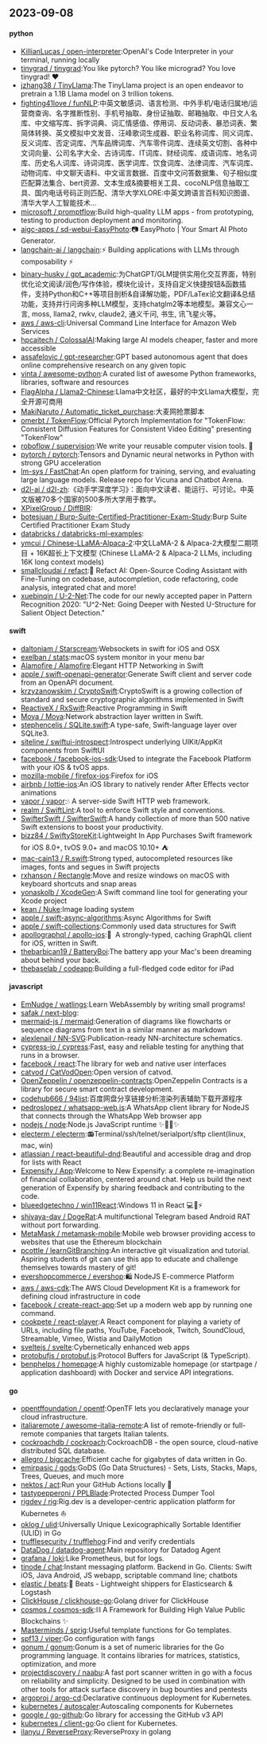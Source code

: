 ## 2023-09-08

#### python
* [KillianLucas / open-interpreter](https://github.com/KillianLucas/open-interpreter):OpenAI's Code Interpreter in your terminal, running locally
* [tinygrad / tinygrad](https://github.com/tinygrad/tinygrad):You like pytorch? You like micrograd? You love tinygrad! ❤️
* [jzhang38 / TinyLlama](https://github.com/jzhang38/TinyLlama):The TinyLlama project is an open endeavor to pretrain a 1.1B Llama model on 3 trillion tokens.
* [fighting41love / funNLP](https://github.com/fighting41love/funNLP):中英文敏感词、语言检测、中外手机/电话归属地/运营商查询、名字推断性别、手机号抽取、身份证抽取、邮箱抽取、中日文人名库、中文缩写库、拆字词典、词汇情感值、停用词、反动词表、暴恐词表、繁简体转换、英文模拟中文发音、汪峰歌词生成器、职业名称词库、同义词库、反义词库、否定词库、汽车品牌词库、汽车零件词库、连续英文切割、各种中文词向量、公司名字大全、古诗词库、IT词库、财经词库、成语词库、地名词库、历史名人词库、诗词词库、医学词库、饮食词库、法律词库、汽车词库、动物词库、中文聊天语料、中文谣言数据、百度中文问答数据集、句子相似度匹配算法集合、bert资源、文本生成&摘要相关工具、cocoNLP信息抽取工具、国内电话号码正则匹配、清华大学XLORE:中英文跨语言百科知识图谱、清华大学人工智能技术…
* [microsoft / promptflow](https://github.com/microsoft/promptflow):Build high-quality LLM apps - from prototyping, testing to production deployment and monitoring.
* [aigc-apps / sd-webui-EasyPhoto](https://github.com/aigc-apps/sd-webui-EasyPhoto):📷 EasyPhoto | Your Smart AI Photo Generator.
* [langchain-ai / langchain](https://github.com/langchain-ai/langchain):⚡ Building applications with LLMs through composability ⚡
* [binary-husky / gpt_academic](https://github.com/binary-husky/gpt_academic):为ChatGPT/GLM提供实用化交互界面，特别优化论文阅读/润色/写作体验，模块化设计，支持自定义快捷按钮&函数插件，支持Python和C++等项目剖析&自译解功能，PDF/LaTex论文翻译&总结功能，支持并行问询多种LLM模型，支持chatglm2等本地模型。兼容文心一言, moss, llama2, rwkv, claude2, 通义千问, 书生, 讯飞星火等。
* [aws / aws-cli](https://github.com/aws/aws-cli):Universal Command Line Interface for Amazon Web Services
* [hpcaitech / ColossalAI](https://github.com/hpcaitech/ColossalAI):Making large AI models cheaper, faster and more accessible
* [assafelovic / gpt-researcher](https://github.com/assafelovic/gpt-researcher):GPT based autonomous agent that does online comprehensive research on any given topic
* [vinta / awesome-python](https://github.com/vinta/awesome-python):A curated list of awesome Python frameworks, libraries, software and resources
* [FlagAlpha / Llama2-Chinese](https://github.com/FlagAlpha/Llama2-Chinese):Llama中文社区，最好的中文Llama大模型，完全开源可商用
* [MakiNaruto / Automatic_ticket_purchase](https://github.com/MakiNaruto/Automatic_ticket_purchase):大麦网抢票脚本
* [omerbt / TokenFlow](https://github.com/omerbt/TokenFlow):Official Pytorch Implementation for "TokenFlow: Consistent Diffusion Features for Consistent Video Editing" presenting "TokenFlow"
* [roboflow / supervision](https://github.com/roboflow/supervision):We write your reusable computer vision tools. 💜
* [pytorch / pytorch](https://github.com/pytorch/pytorch):Tensors and Dynamic neural networks in Python with strong GPU acceleration
* [lm-sys / FastChat](https://github.com/lm-sys/FastChat):An open platform for training, serving, and evaluating large language models. Release repo for Vicuna and Chatbot Arena.
* [d2l-ai / d2l-zh](https://github.com/d2l-ai/d2l-zh):《动手学深度学习》：面向中文读者、能运行、可讨论。中英文版被70多个国家的500多所大学用于教学。
* [XPixelGroup / DiffBIR](https://github.com/XPixelGroup/DiffBIR):
* [botesjuan / Burp-Suite-Certified-Practitioner-Exam-Study](https://github.com/botesjuan/Burp-Suite-Certified-Practitioner-Exam-Study):Burp Suite Certified Practitioner Exam Study
* [databricks / databricks-ml-examples](https://github.com/databricks/databricks-ml-examples):
* [ymcui / Chinese-LLaMA-Alpaca-2](https://github.com/ymcui/Chinese-LLaMA-Alpaca-2):中文LLaMA-2 & Alpaca-2大模型二期项目 + 16K超长上下文模型 (Chinese LLaMA-2 & Alpaca-2 LLMs, including 16K long context models)
* [smallcloudai / refact](https://github.com/smallcloudai/refact):🤖 Refact AI: Open-Source Coding Assistant with Fine-Tuning on codebase, autocompletion, code refactoring, code analysis, integrated chat and more!
* [xuebinqin / U-2-Net](https://github.com/xuebinqin/U-2-Net):The code for our newly accepted paper in Pattern Recognition 2020: "U^2-Net: Going Deeper with Nested U-Structure for Salient Object Detection."

#### swift
* [daltoniam / Starscream](https://github.com/daltoniam/Starscream):Websockets in swift for iOS and OSX
* [exelban / stats](https://github.com/exelban/stats):macOS system monitor in your menu bar
* [Alamofire / Alamofire](https://github.com/Alamofire/Alamofire):Elegant HTTP Networking in Swift
* [apple / swift-openapi-generator](https://github.com/apple/swift-openapi-generator):Generate Swift client and server code from an OpenAPI document.
* [krzyzanowskim / CryptoSwift](https://github.com/krzyzanowskim/CryptoSwift):CryptoSwift is a growing collection of standard and secure cryptographic algorithms implemented in Swift
* [ReactiveX / RxSwift](https://github.com/ReactiveX/RxSwift):Reactive Programming in Swift
* [Moya / Moya](https://github.com/Moya/Moya):Network abstraction layer written in Swift.
* [stephencelis / SQLite.swift](https://github.com/stephencelis/SQLite.swift):A type-safe, Swift-language layer over SQLite3.
* [siteline / swiftui-introspect](https://github.com/siteline/swiftui-introspect):Introspect underlying UIKit/AppKit components from SwiftUI
* [facebook / facebook-ios-sdk](https://github.com/facebook/facebook-ios-sdk):Used to integrate the Facebook Platform with your iOS & tvOS apps.
* [mozilla-mobile / firefox-ios](https://github.com/mozilla-mobile/firefox-ios):Firefox for iOS
* [airbnb / lottie-ios](https://github.com/airbnb/lottie-ios):An iOS library to natively render After Effects vector animations
* [vapor / vapor](https://github.com/vapor/vapor):💧 A server-side Swift HTTP web framework.
* [realm / SwiftLint](https://github.com/realm/SwiftLint):A tool to enforce Swift style and conventions.
* [SwifterSwift / SwifterSwift](https://github.com/SwifterSwift/SwifterSwift):A handy collection of more than 500 native Swift extensions to boost your productivity.
* [bizz84 / SwiftyStoreKit](https://github.com/bizz84/SwiftyStoreKit):Lightweight In App Purchases Swift framework for iOS 8.0+, tvOS 9.0+ and macOS 10.10+ ⛺
* [mac-cain13 / R.swift](https://github.com/mac-cain13/R.swift):Strong typed, autocompleted resources like images, fonts and segues in Swift projects
* [rxhanson / Rectangle](https://github.com/rxhanson/Rectangle):Move and resize windows on macOS with keyboard shortcuts and snap areas
* [yonaskolb / XcodeGen](https://github.com/yonaskolb/XcodeGen):A Swift command line tool for generating your Xcode project
* [kean / Nuke](https://github.com/kean/Nuke):Image loading system
* [apple / swift-async-algorithms](https://github.com/apple/swift-async-algorithms):Async Algorithms for Swift
* [apple / swift-collections](https://github.com/apple/swift-collections):Commonly used data structures for Swift
* [apollographql / apollo-ios](https://github.com/apollographql/apollo-ios):📱  A strongly-typed, caching GraphQL client for iOS, written in Swift.
* [thebarbican19 / BatteryBoi](https://github.com/thebarbican19/BatteryBoi):The battery app your Mac's been dreaming about behind your back.
* [thebaselab / codeapp](https://github.com/thebaselab/codeapp):Building a full-fledged code editor for iPad

#### javascript
* [EmNudge / watlings](https://github.com/EmNudge/watlings):Learn WebAssembly by writing small programs!
* [safak / next-blog](https://github.com/safak/next-blog):
* [mermaid-js / mermaid](https://github.com/mermaid-js/mermaid):Generation of diagrams like flowcharts or sequence diagrams from text in a similar manner as markdown
* [alexlenail / NN-SVG](https://github.com/alexlenail/NN-SVG):Publication-ready NN-architecture schematics.
* [cypress-io / cypress](https://github.com/cypress-io/cypress):Fast, easy and reliable testing for anything that runs in a browser.
* [facebook / react](https://github.com/facebook/react):The library for web and native user interfaces
* [catvod / CatVodOpen](https://github.com/catvod/CatVodOpen):Open version of catvod.
* [OpenZeppelin / openzeppelin-contracts](https://github.com/OpenZeppelin/openzeppelin-contracts):OpenZeppelin Contracts is a library for secure smart contract development.
* [codehub666 / 94list](https://github.com/codehub666/94list):百度网盘分享链接分析渲染列表辅助下载开源程序
* [pedroslopez / whatsapp-web.js](https://github.com/pedroslopez/whatsapp-web.js):A WhatsApp client library for NodeJS that connects through the WhatsApp Web browser app
* [nodejs / node](https://github.com/nodejs/node):Node.js JavaScript runtime ✨🐢🚀✨
* [electerm / electerm](https://github.com/electerm/electerm):📻Terminal/ssh/telnet/serialport/sftp client(linux, mac, win)
* [atlassian / react-beautiful-dnd](https://github.com/atlassian/react-beautiful-dnd):Beautiful and accessible drag and drop for lists with React
* [Expensify / App](https://github.com/Expensify/App):Welcome to New Expensify: a complete re-imagination of financial collaboration, centered around chat. Help us build the next generation of Expensify by sharing feedback and contributing to the code.
* [blueedgetechno / win11React](https://github.com/blueedgetechno/win11React):Windows 11 in React 💻🌈⚡
* [shivaya-dav / DogeRat](https://github.com/shivaya-dav/DogeRat):A multifunctional Telegram based Android RAT without port forwarding.
* [MetaMask / metamask-mobile](https://github.com/MetaMask/metamask-mobile):Mobile web browser providing access to websites that use the Ethereum blockchain
* [pcottle / learnGitBranching](https://github.com/pcottle/learnGitBranching):An interactive git visualization and tutorial. Aspiring students of git can use this app to educate and challenge themselves towards mastery of git!
* [evershopcommerce / evershop](https://github.com/evershopcommerce/evershop):🛍️ NodeJS E-commerce Platform
* [aws / aws-cdk](https://github.com/aws/aws-cdk):The AWS Cloud Development Kit is a framework for defining cloud infrastructure in code
* [facebook / create-react-app](https://github.com/facebook/create-react-app):Set up a modern web app by running one command.
* [cookpete / react-player](https://github.com/cookpete/react-player):A React component for playing a variety of URLs, including file paths, YouTube, Facebook, Twitch, SoundCloud, Streamable, Vimeo, Wistia and DailyMotion
* [sveltejs / svelte](https://github.com/sveltejs/svelte):Cybernetically enhanced web apps
* [protobufjs / protobuf.js](https://github.com/protobufjs/protobuf.js):Protocol Buffers for JavaScript (& TypeScript).
* [benphelps / homepage](https://github.com/benphelps/homepage):A highly customizable homepage (or startpage / application dashboard) with Docker and service API integrations.

#### go
* [opentffoundation / opentf](https://github.com/opentffoundation/opentf):OpenTF lets you declaratively manage your cloud infrastructure.
* [italiaremote / awesome-italia-remote](https://github.com/italiaremote/awesome-italia-remote):A list of remote-friendly or full-remote companies that targets Italian talents.
* [cockroachdb / cockroach](https://github.com/cockroachdb/cockroach):CockroachDB - the open source, cloud-native distributed SQL database.
* [allegro / bigcache](https://github.com/allegro/bigcache):Efficient cache for gigabytes of data written in Go.
* [emirpasic / gods](https://github.com/emirpasic/gods):GoDS (Go Data Structures) - Sets, Lists, Stacks, Maps, Trees, Queues, and much more
* [nektos / act](https://github.com/nektos/act):Run your GitHub Actions locally 🚀
* [tastypepperoni / PPLBlade](https://github.com/tastypepperoni/PPLBlade):Protected Process Dumper Tool
* [rigdev / rig](https://github.com/rigdev/rig):Rig.dev is a developer-centric application platform for Kubernetes ⛵
* [oklog / ulid](https://github.com/oklog/ulid):Universally Unique Lexicographically Sortable Identifier (ULID) in Go
* [trufflesecurity / trufflehog](https://github.com/trufflesecurity/trufflehog):Find and verify credentials
* [DataDog / datadog-agent](https://github.com/DataDog/datadog-agent):Main repository for Datadog Agent
* [grafana / loki](https://github.com/grafana/loki):Like Prometheus, but for logs.
* [tinode / chat](https://github.com/tinode/chat):Instant messaging platform. Backend in Go. Clients: Swift iOS, Java Android, JS webapp, scriptable command line; chatbots
* [elastic / beats](https://github.com/elastic/beats):🐠 Beats - Lightweight shippers for Elasticsearch & Logstash
* [ClickHouse / clickhouse-go](https://github.com/ClickHouse/clickhouse-go):Golang driver for ClickHouse
* [cosmos / cosmos-sdk](https://github.com/cosmos/cosmos-sdk):⛓️ A Framework for Building High Value Public Blockchains ✨
* [Masterminds / sprig](https://github.com/Masterminds/sprig):Useful template functions for Go templates.
* [spf13 / viper](https://github.com/spf13/viper):Go configuration with fangs
* [gonum / gonum](https://github.com/gonum/gonum):Gonum is a set of numeric libraries for the Go programming language. It contains libraries for matrices, statistics, optimization, and more
* [projectdiscovery / naabu](https://github.com/projectdiscovery/naabu):A fast port scanner written in go with a focus on reliability and simplicity. Designed to be used in combination with other tools for attack surface discovery in bug bounties and pentests
* [argoproj / argo-cd](https://github.com/argoproj/argo-cd):Declarative continuous deployment for Kubernetes.
* [kubernetes / autoscaler](https://github.com/kubernetes/autoscaler):Autoscaling components for Kubernetes
* [google / go-github](https://github.com/google/go-github):Go library for accessing the GitHub v3 API
* [kubernetes / client-go](https://github.com/kubernetes/client-go):Go client for Kubernetes.
* [ilanyu / ReverseProxy](https://github.com/ilanyu/ReverseProxy):ReverseProxy in golang
